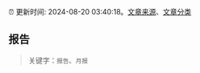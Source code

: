 :alarm_clock: 更新时间: 2024-08-20 03:40:18。[文章来源](/README.md)、[文章分类](/TAGS.md)

## 报告


> 关键字：`报告`、`月报`



